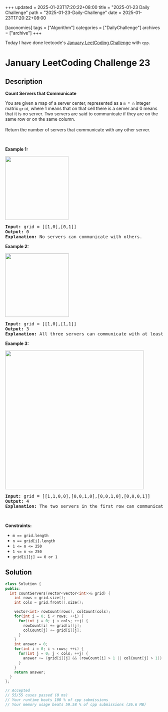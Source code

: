 +++
updated = 2025-01-23T17:20:22+08:00
title = "2025-01-23 Daily Challenge"
path = "2025-01-23-Daily-Challenge"
date = 2025-01-23T17:20:22+08:00

[taxonomies]
tags = ["Algorithm"]
categories = ["DailyChallenge"]
archives = ["archive"]
+++

Today I have done leetcode's [January LeetCoding Challenge](https://leetcode.com/problems/count-servers-that-communicate/) with `cpp`.

<!-- more -->

# January LeetCoding Challenge 23

## Description

**Count Servers that Communicate**

<p>You are given a map of a server center, represented as a <code>m * n</code> integer matrix&nbsp;<code>grid</code>, where 1 means that on that cell there is a server and 0 means that it is no server. Two servers are said to communicate if they are on the same row or on the same column.<br />
<br />
Return the number of servers&nbsp;that communicate with any other server.</p>

<p>&nbsp;</p>
<p><strong class="example">Example 1:</strong></p>

<p><img alt="" src="https://assets.leetcode.com/uploads/2019/11/14/untitled-diagram-6.jpg" style="width: 202px; height: 203px;" /></p>

<pre>
<strong>Input:</strong> grid = [[1,0],[0,1]]
<strong>Output:</strong> 0
<b>Explanation:</b>&nbsp;No servers can communicate with others.</pre>

<p><strong class="example">Example 2:</strong></p>

<p><strong><img alt="" src="https://assets.leetcode.com/uploads/2019/11/13/untitled-diagram-4.jpg" style="width: 203px; height: 203px;" /></strong></p>

<pre>
<strong>Input:</strong> grid = [[1,0],[1,1]]
<strong>Output:</strong> 3
<b>Explanation:</b>&nbsp;All three servers can communicate with at least one other server.
</pre>

<p><strong class="example">Example 3:</strong></p>

<p><img alt="" src="https://assets.leetcode.com/uploads/2019/11/14/untitled-diagram-1-3.jpg" style="width: 443px; height: 443px;" /></p>

<pre>
<strong>Input:</strong> grid = [[1,1,0,0],[0,0,1,0],[0,0,1,0],[0,0,0,1]]
<strong>Output:</strong> 4
<b>Explanation:</b>&nbsp;The two servers in the first row can communicate with each other. The two servers in the third column can communicate with each other. The server at right bottom corner can&#39;t communicate with any other server.
</pre>

<p>&nbsp;</p>
<p><strong>Constraints:</strong></p>

<ul>
	<li><code>m == grid.length</code></li>
	<li><code>n == grid[i].length</code></li>
	<li><code>1 &lt;= m &lt;= 250</code></li>
	<li><code>1 &lt;= n &lt;= 250</code></li>
	<li><code>grid[i][j] == 0 or 1</code></li>
</ul>


## Solution

``` cpp
class Solution {
public:
  int countServers(vector<vector<int>>& grid) {
    int rows = grid.size();
    int cols = grid.front().size();

    vector<int> rowCount(rows), colCount(cols);
    for(int i = 0; i < rows; ++i) {
      for(int j = 0; j < cols; ++j) {
        rowCount[i] += grid[i][j];
        colCount[j] += grid[i][j];
      }
    }
    int answer = 0;
    for(int i = 0; i < rows; ++i) {
      for(int j = 0; j < cols; ++j) {
        answer += (grid[i][j] && (rowCount[i] > 1 || colCount[j] > 1));
      }
    }
    return answer;
  }
};

// Accepted
// 55/55 cases passed (0 ms)
// Your runtime beats 100 % of cpp submissions
// Your memory usage beats 59.58 % of cpp submissions (26.6 MB)
```
